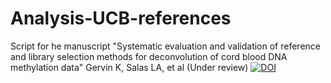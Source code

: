 # Analysis-UCB-references
Script for he manuscript "Systematic evaluation and validation of reference and library selection methods for deconvolution of cord blood DNA methylation data"
Gervin K, Salas LA, et al (Under review)
[![DOI](https://zenodo.org/badge/173979735.svg)](https://zenodo.org/badge/latestdoi/173979735)
